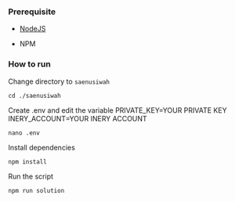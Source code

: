 ### Prerequisite

- [NodeJS](https://nodejs.org/en/)

- NPM



### How to run

Change directory to ```saenusiwah```

```shell
cd ./saenusiwah
```

Create .env and edit the variable
PRIVATE_KEY=YOUR PRIVATE KEY
INERY_ACCOUNT=YOUR INERY ACCOUNT

```shell
nano .env
```

Install dependencies

```shell
npm install
```

Run the script

```
npm run solution
```
